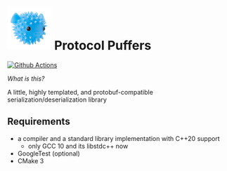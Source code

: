 # ![puffer](asset/puffer.png) Protocol Puffers
[![Github Actions](https://github.com/PragmaTwice/protopuf/workflows/BuildAndTest/badge.svg)](https://github.com/PragmaTwice/protopuf/actions)

*What is this?*

A little, highly templated, and protobuf-compatible serialization/deserialization library

## Requirements

- a compiler and a standard library implementation with C++20 support 
    - only GCC 10 and its libstdc++ now
- GoogleTest (optional)
- CMake 3
